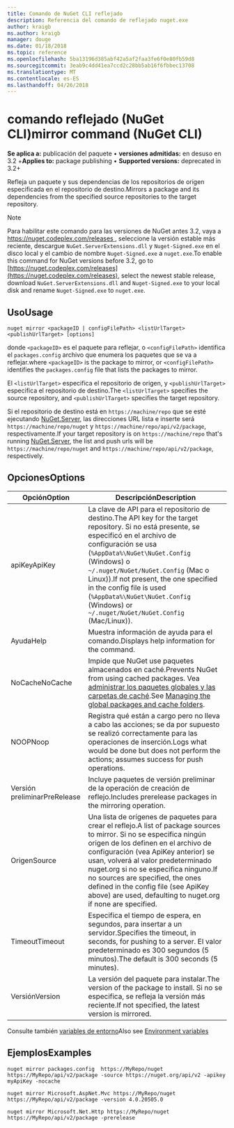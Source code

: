 ```yaml
---
title: Comando de NuGet CLI reflejado
description: Referencia del comando de reflejado nuget.exe
author: kraigb
ms.author: kraigb
manager: douge
ms.date: 01/18/2018
ms.topic: reference
ms.openlocfilehash: 5ba13196d385abf42a5af2faa3fe6f0e80fb59d8
ms.sourcegitcommit: 3eab9c4dd41ea7ccd2c28bb5ab16f6fbbec13708
ms.translationtype: MT
ms.contentlocale: es-ES
ms.lasthandoff: 04/26/2018
---
```

# <a name="mirror-command-nuget-cli"></a><span data-ttu-id="84900-103">comando reflejado (NuGet CLI)</span><span class="sxs-lookup"><span data-stu-id="84900-103">mirror command (NuGet CLI)</span></span>

<span data-ttu-id="84900-104">**Se aplica a:** publicación del paquete &bullet; **versiones admitidas:** en desuso en 3.2 +</span><span class="sxs-lookup"><span data-stu-id="84900-104">**Applies to:** package publishing &bullet; **Supported versions:** deprecated in 3.2+</span></span>

<span data-ttu-id="84900-105">Refleja un paquete y sus dependencias de los repositorios de origen especificada en el repositorio de destino.</span><span class="sxs-lookup"><span data-stu-id="84900-105">Mirrors a package and its dependencies from the specified source repositories to the target repository.</span></span>

> [!NOTE]
> <span data-ttu-id="84900-106">Para habilitar este comando para las versiones de NuGet antes 3.2, vaya a [ https://nuget.codeplex.com/releases ](https://nuget.codeplex.com/releases), seleccione la versión estable más reciente, descargue `NuGet.ServerExtensions.dll` y `Nuget-Signed.exe` en el disco local y el cambio de nombre `Nuget-Signed.exe` a `nuget.exe`.</span><span class="sxs-lookup"><span data-stu-id="84900-106">To enable this command for NuGet versions before 3.2, go to [https://nuget.codeplex.com/releases](https://nuget.codeplex.com/releases), select the newest stable release, download `NuGet.ServerExtensions.dll` and `Nuget-Signed.exe` to your local disk and rename `Nuget-Signed.exe` to `nuget.exe`.</span></span>

## <a name="usage"></a><span data-ttu-id="84900-107">Uso</span><span class="sxs-lookup"><span data-stu-id="84900-107">Usage</span></span>

```cli
nuget mirror <packageID | configFilePath> <listUrlTarget> <publishUrlTarget> [options]
```

<span data-ttu-id="84900-108">donde `<packageID>` es el paquete para reflejar, o `<configFilePath>` identifica el `packages.config` archivo que enumera los paquetes que se va a reflejar.</span><span class="sxs-lookup"><span data-stu-id="84900-108">where `<packageID>` is the package to mirror, or `<configFilePath>` identifies the `packages.config` file that lists the packages to mirror.</span></span>

<span data-ttu-id="84900-109">El `<listUrlTarget>` especifica el repositorio de origen, y `<publishUrlTarget>` especifica el repositorio de destino.</span><span class="sxs-lookup"><span data-stu-id="84900-109">The `<listUrlTarget>` specifies the source repository, and `<publishUrlTarget>` specifies the target repository.</span></span>

<span data-ttu-id="84900-110">Si el repositorio de destino está en `https://machine/repo` que se esté ejecutando [NuGet.Server](../hosting-packages/nuget-server.md), las direcciones URL lista e inserte será `https://machine/repo/nuget` y `https://machine/repo/api/v2/package`, respectivamente.</span><span class="sxs-lookup"><span data-stu-id="84900-110">If your target repository is on `https://machine/repo` that's running [NuGet.Server](../hosting-packages/nuget-server.md), the list and push urls will be `https://machine/repo/nuget` and `https://machine/repo/api/v2/package`, respectively.</span></span>

## <a name="options"></a><span data-ttu-id="84900-111">Opciones</span><span class="sxs-lookup"><span data-stu-id="84900-111">Options</span></span>

| <span data-ttu-id="84900-112">Opción</span><span class="sxs-lookup"><span data-stu-id="84900-112">Option</span></span> | <span data-ttu-id="84900-113">Descripción</span><span class="sxs-lookup"><span data-stu-id="84900-113">Description</span></span> |
| --- | --- |
| <span data-ttu-id="84900-114">apiKey</span><span class="sxs-lookup"><span data-stu-id="84900-114">ApiKey</span></span> | <span data-ttu-id="84900-115">La clave de API para el repositorio de destino.</span><span class="sxs-lookup"><span data-stu-id="84900-115">The API key for the target repository.</span></span> <span data-ttu-id="84900-116">Si no está presente, se especificó en el archivo de configuración se usa (`%AppData%\NuGet\NuGet.Config` (Windows) o `~/.nuget/NuGet/NuGet.Config` (Mac o Linux)).</span><span class="sxs-lookup"><span data-stu-id="84900-116">If not present,  the one specified in the config file is used (`%AppData%\NuGet\NuGet.Config` (Windows) or `~/.nuget/NuGet/NuGet.Config` (Mac/Linux)).</span></span> |
| <span data-ttu-id="84900-117">Ayuda</span><span class="sxs-lookup"><span data-stu-id="84900-117">Help</span></span> | <span data-ttu-id="84900-118">Muestra información de ayuda para el comando.</span><span class="sxs-lookup"><span data-stu-id="84900-118">Displays help information for the command.</span></span> |
| <span data-ttu-id="84900-119">NoCache</span><span class="sxs-lookup"><span data-stu-id="84900-119">NoCache</span></span> | <span data-ttu-id="84900-120">Impide que NuGet use paquetes almacenados en caché.</span><span class="sxs-lookup"><span data-stu-id="84900-120">Prevents NuGet from using cached packages.</span></span> <span data-ttu-id="84900-121">Vea [administrar los paquetes globales y las carpetas de caché](../consume-packages/managing-the-global-packages-and-cache-folders.md).</span><span class="sxs-lookup"><span data-stu-id="84900-121">See [Managing the global packages and cache folders](../consume-packages/managing-the-global-packages-and-cache-folders.md).</span></span> |
| <span data-ttu-id="84900-122">NOOP</span><span class="sxs-lookup"><span data-stu-id="84900-122">Noop</span></span> | <span data-ttu-id="84900-123">Registra qué están a cargo pero no lleva a cabo las acciones; se da por supuesto se realizó correctamente para las operaciones de inserción.</span><span class="sxs-lookup"><span data-stu-id="84900-123">Logs what would be done but does not perform the actions; assumes success for push operations.</span></span> |
| <span data-ttu-id="84900-124">Versión preliminar</span><span class="sxs-lookup"><span data-stu-id="84900-124">PreRelease</span></span> | <span data-ttu-id="84900-125">Incluye paquetes de versión preliminar de la operación de creación de reflejo.</span><span class="sxs-lookup"><span data-stu-id="84900-125">Includes prerelease packages in the mirroring operation.</span></span> |
| <span data-ttu-id="84900-126">Origen</span><span class="sxs-lookup"><span data-stu-id="84900-126">Source</span></span> | <span data-ttu-id="84900-127">Una lista de orígenes de paquetes para crear el reflejo.</span><span class="sxs-lookup"><span data-stu-id="84900-127">A list of package sources to mirror.</span></span> <span data-ttu-id="84900-128">Si no se especifica ningún origen de los definen en el archivo de configuración (vea ApiKey anterior) se usan, volverá al valor predeterminado nuget.org si no se especifica ninguno.</span><span class="sxs-lookup"><span data-stu-id="84900-128">If no sources are specified, the ones defined in the config file (see ApiKey above) are used, defaulting to nuget.org if none are specified.</span></span> |
| <span data-ttu-id="84900-129">Timeout</span><span class="sxs-lookup"><span data-stu-id="84900-129">Timeout</span></span> | <span data-ttu-id="84900-130">Especifica el tiempo de espera, en segundos, para insertar a un servidor.</span><span class="sxs-lookup"><span data-stu-id="84900-130">Specifies the timeout, in seconds, for pushing to a server.</span></span> <span data-ttu-id="84900-131">El valor predeterminado es 300 segundos (5 minutos).</span><span class="sxs-lookup"><span data-stu-id="84900-131">The default is 300 seconds (5 minutes).</span></span> |
| <span data-ttu-id="84900-132">Versión</span><span class="sxs-lookup"><span data-stu-id="84900-132">Version</span></span> | <span data-ttu-id="84900-133">La versión del paquete para instalar.</span><span class="sxs-lookup"><span data-stu-id="84900-133">The version of the package to install.</span></span> <span data-ttu-id="84900-134">Si no se especifica, se refleja la versión más reciente.</span><span class="sxs-lookup"><span data-stu-id="84900-134">If not specified, the latest version is mirrored.</span></span> |

<span data-ttu-id="84900-135">Consulte también [variables de entorno](cli-ref-environment-variables.md)</span><span class="sxs-lookup"><span data-stu-id="84900-135">Also see [Environment variables](cli-ref-environment-variables.md)</span></span>

## <a name="examples"></a><span data-ttu-id="84900-136">Ejemplos</span><span class="sxs-lookup"><span data-stu-id="84900-136">Examples</span></span>

```cli
nuget mirror packages.config  https://MyRepo/nuget https://MyRepo/api/v2/package -source https://nuget.org/api/v2 -apikey myApiKey -nocache

nuget mirror Microsoft.AspNet.Mvc https://MyRepo/nuget https://MyRepo/api/v2/package -version 4.0.20505.0

nuget mirror Microsoft.Net.Http https://MyRepo/nuget https://MyRepo/api/v2/package -prerelease
```
